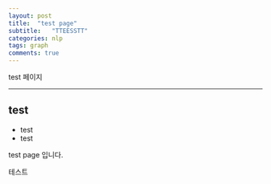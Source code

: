 ```yaml
---
layout: post
title:  "test page"
subtitle:   "TTEESSTT"
categories: nlp
tags: graph
comments: true
---
```


test 페이지

---


## test

- test
- test

test page 입니다.

테스트